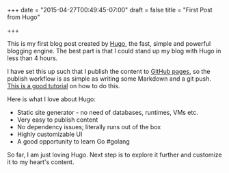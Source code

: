 +++
date = "2015-04-27T00:49:45-07:00"
draft = false
title = "First Post from Hugo"

+++

This is my first blog post created by [Hugo](http://gohugo.io/), the fast, simple and powerful blogging engine. The best part is that I could stand up my blog with Hugo in less than 4 hours. 

I have set this up such that I publish the content to [GitHub pages](https://pages.github.com/), so the publish workflow is as simple as writing some Markdown and a git push. [This is a good tutorial](http://gohugo.io/tutorials/github-pages-blog/) on how to do this. 

Here is what I love about Hugo:

* Static site generator - no need of databases, runtimes, VMs etc.
* Very easy to publish content
* No dependency issues; literally runs out of the box
* Highly customizable UI
* A good opportunity to learn Go #golang

So far, I am just loving Hugo. Next step is to explore it further and customize it to my heart's content.


